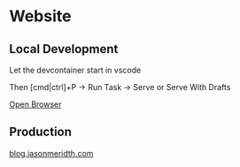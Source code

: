 # Website

## Local Development

Let the devcontainer start in vscode

Then [cmd|ctrl]+P -> Run Task -> Serve or Serve With Drafts

[Open Browser](http://localhost:1313)

## Production

[blog.jasonmeridth.com](http://blog.jasonmeridth.com)
